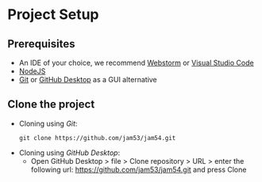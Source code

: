 # Project Setup

## Prerequisites
- An IDE of your choice, we recommend [Webstorm](https://www.jetbrains.com/webstorm/) or [Visual Studio Code](https://code.visualstudio.com/)
- [NodeJS](https://nodejs.org/)
- [Git](https://git-scm.com/downloads) or [GitHub Desktop](https://desktop.github.com/) as a GUI alternative

## Clone the project
- Cloning using *Git*:
    ```
    git clone https://github.com/jam53/jam54.git
    ```
- Cloning using *GitHub Desktop*:
    - Open GitHub Desktop > file > Clone repository > URL > enter the following url: https://github.com/jam53/jam54.git and press Clone
